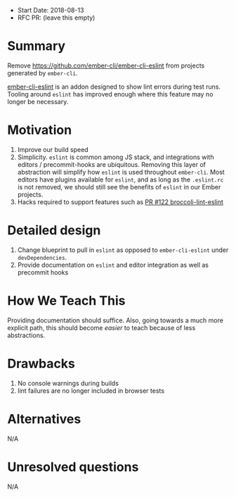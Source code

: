- Start Date: 2018-08-13
- RFC PR: (leave this empty)

# Summary

Remove https://github.com/ember-cli/ember-cli-eslint from projects generated by
`ember-cli`.

[ember-cli-eslint](https://github.com/ember-cli/ember-cli-eslint) is an addon
designed to show lint errors during test runs. Tooling around `eslint` has
improved enough where this feature may no longer be necessary.

# Motivation

1. Improve our build speed
2. Simplicity. `eslint` is common among JS stack, and integrations with editors
   / precommit-hooks are ubiquitous. Removing this layer of abstraction will
   simplify how `eslint` is used throughout `ember-cli`. Most editors have
   plugins available for `eslint`, and as long as the `.eslint.rc` is not
   removed, we should still see the benefits of `eslint` in our Ember projects.
3. Hacks required to support features such as [PR #122
   broccoli-lint-eslint](https://github.com/ember-cli/broccoli-lint-eslint/pull/122#discussion-diff-153937455R28)

# Detailed design

1. Change blueprint to pull in `eslint` as opposed to `ember-cli-eslint` under
   `devDependencies`.
2. Provide documentation on `eslint` and editor integration as well as precommit hooks


# How We Teach This

Providing documentation should suffice. Also, going towards a much more explicit
path, this should become _easier_ to teach because of less abstractions.

# Drawbacks

1. No console warnings during builds
2. lint failures are no longer included in browser tests

# Alternatives

N/A

# Unresolved questions

N/A
